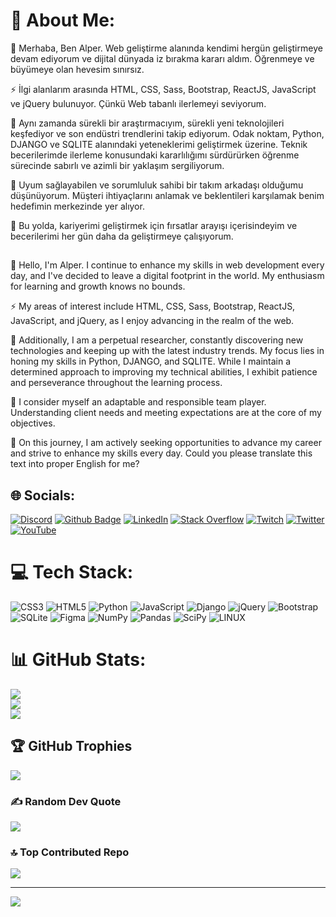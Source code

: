 # 💫 About Me:

🔭 Merhaba, Ben Alper. Web geliştirme alanında kendimi hergün geliştirmeye devam ediyorum ve dijital dünyada iz bırakma kararı aldım. Öğrenmeye ve büyümeye olan hevesim sınırsız.

⚡ İlgi alanlarım arasında HTML, CSS, Sass, Bootstrap, ReactJS, JavaScript ve jQuery bulunuyor.  Çünkü Web tabanlı ilerlemeyi seviyorum.

🌱 Aynı zamanda sürekli bir araştırmacıyım, sürekli yeni teknolojileri keşfediyor ve son endüstri trendlerini takip ediyorum. Odak noktam, Python, DJANGO ve SQLITE alanındaki yeteneklerimi geliştirmek üzerine. Teknik becerilerimde ilerleme konusundaki kararlılığımı sürdürürken öğrenme sürecinde sabırlı ve azimli bir yaklaşım sergiliyorum.

👯 Uyum sağlayabilen ve sorumluluk sahibi bir takım arkadaşı olduğumu düşünüyorum. Müşteri ihtiyaçlarını anlamak ve beklentileri karşılamak benim hedefimin merkezinde yer alıyor.

🤝 Bu yolda, kariyerimi geliştirmek için fırsatlar arayışı içerisindeyim ve becerilerimi her gün daha da geliştirmeye çalışıyorum.
##

🔭 Hello, I'm Alper. I continue to enhance my skills in web development every day, and I've decided to leave a digital footprint in the world. My enthusiasm for learning and growth knows no bounds.

⚡ My areas of interest include HTML, CSS, Sass, Bootstrap, ReactJS, JavaScript, and jQuery, as I enjoy advancing in the realm of the web.

🌱 Additionally, I am a perpetual researcher, constantly discovering new technologies and keeping up with the latest industry trends. My focus lies in honing my skills in Python, DJANGO, and SQLITE. While I maintain a determined approach to improving my technical abilities, I exhibit patience and perseverance throughout the learning process.

👯 I consider myself an adaptable and responsible team player. Understanding client needs and meeting expectations are at the core of my objectives.

🤝 On this journey, I am actively seeking opportunities to advance my career and strive to enhance my skills every day. Could you please translate this text into proper English for me?


## 🌐 Socials:
[![Discord](https://img.shields.io/badge/Discord-%237289DA.svg?logo=discord&logoColor=white)](https://discord.gg/https://discord.gg/KRZkMtYzdS) 
[![Github Badge](https://img.shields.io/badge/-Github-000?style=quare&labelColor=000&logo=Github&logoColor=white&link=link)](https://alprcrk.github.io)  [![LinkedIn](https://img.shields.io/badge/LinkedIn-%230077B5.svg?logo=linkedin&logoColor=white)](https://linkedin.com/in/alprcrk) [![Stack Overflow](https://img.shields.io/badge/-Stackoverflow-FE7A16?logo=stack-overflow&logoColor=white)](https://stackoverflow.com/users/21053266) [![Twitch](https://img.shields.io/badge/Twitch-%239146FF.svg?logo=Twitch&logoColor=white)](https://twitch.tv/alprcrk) [![Twitter](https://img.shields.io/badge/Twitter-%231DA1F2.svg?logo=Twitter&logoColor=white)](https://twitter.com/alpercrk) [![YouTube](https://img.shields.io/badge/YouTube-%23FF0000.svg?logo=YouTube&logoColor=white)](https://youtube.com/@https://www.youtube.com/channel/UCXWCbw9hcILplTLb8a1wmyQ) 

# 💻 Tech Stack:
![CSS3](https://img.shields.io/badge/css3-%231572B6.svg?style=for-the-badge&logo=css3&logoColor=white) ![HTML5](https://img.shields.io/badge/html5-%23E34F26.svg?style=for-the-badge&logo=html5&logoColor=white) ![Python](https://img.shields.io/badge/python-3670A0?style=for-the-badge&logo=python&logoColor=ffdd54) ![JavaScript](https://img.shields.io/badge/javascript-%23323330.svg?style=for-the-badge&logo=javascript&logoColor=%23F7DF1E) ![Django](https://img.shields.io/badge/django-%23092E20.svg?style=for-the-badge&logo=django&logoColor=white) ![jQuery](https://img.shields.io/badge/jquery-%230769AD.svg?style=for-the-badge&logo=jquery&logoColor=white) ![Bootstrap](https://img.shields.io/badge/bootstrap-%23563D7C.svg?style=for-the-badge&logo=bootstrap&logoColor=white) ![SQLite](https://img.shields.io/badge/sqlite-%2307405e.svg?style=for-the-badge&logo=sqlite&logoColor=white) 	![Figma](https://img.shields.io/badge/figma-%23F24E1E.svg?style=for-the-badge&logo=figma&logoColor=white) ![NumPy](https://img.shields.io/badge/numpy-%23013243.svg?style=for-the-badge&logo=numpy&logoColor=white) ![Pandas](https://img.shields.io/badge/pandas-%23150458.svg?style=for-the-badge&logo=pandas&logoColor=white) ![SciPy](https://img.shields.io/badge/SciPy-%230C55A5.svg?style=for-the-badge&logo=scipy&logoColor=%white) ![LINUX](https://img.shields.io/badge/Linux-FCC624?style=for-the-badge&logo=linux&logoColor=black)
# 📊 GitHub Stats:
![](https://github-readme-stats.vercel.app/api?username=alprcrk&theme=blue-green&hide_border=false&include_all_commits=false&count_private=false)<br/>
![](https://github-readme-streak-stats.herokuapp.com/?user=alprcrk&theme=blue-green&hide_border=false)<br/>
![](https://github-readme-stats.vercel.app/api/top-langs/?username=alprcrk&theme=blue-green&hide_border=false&include_all_commits=false&count_private=false&layout=compact)

## 🏆 GitHub Trophies
![](https://github-profile-trophy.vercel.app/?username=alprcrk&theme=radical&no-frame=false&no-bg=false&margin-w=4)

### ✍️ Random Dev Quote
![](https://quotes-github-readme.vercel.app/api?type=horizontal&theme=tokyonight)

### 🔝 Top Contributed Repo
![](https://github-contributor-stats.vercel.app/api?username=alprcrk&limit=5&theme=tokyonight&combine_all_yearly_contributions=true)


---
[![](https://visitcount.itsvg.in/api?id=alprcrk&icon=0&color=2)](https://visitcount.itsvg.in)

<!-- Proudly created with GPRM ( https://gprm.itsvg.in ) -->
